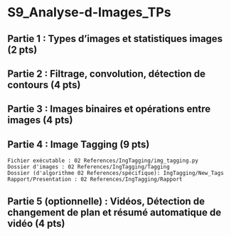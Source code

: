 # S9_Analyse-d-Images_TPs

## Partie 1 : Types d’images et statistiques images (2 pts)

## Partie 2 : Filtrage, convolution, détection de contours (4 pts)

## Partie 3 : Images binaires et opérations entre images (4 pts)

## Partie 4 : Image Tagging (9 pts)

    Fichier exécutable : 02 References/IngTagging/img_tagging.py
    Dossier d'images : 02 References/IngTagging/Tagging
    Dossier (d'algorithme 02 References/spécifique): IngTagging/New_Tags
    Rapport/Presentation : 02 References/IngTagging/Rapport


## Partie 5 (optionnelle) : Vidéos, Détection de changement de plan et résumé automatique de vidéo (4 pts)
